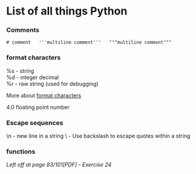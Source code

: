 # List of all things Python 

### Comments

`# comment  
'''multiline comment'''  
"""multiline comment"""  `
  
### format characters  
%s - string  
%d - integer decimal  
%r - raw string (used for debugging)  
  
More about [format characters](https://docs.python.org/2.4/lib/typesseq-strings.html)

4.0 floating point number

### Escape sequences

\n - new line in a string
\ - Use backslash to escape quotes within a string

### functions



*Left off at page 83/101[PDF] - Exercise 24*